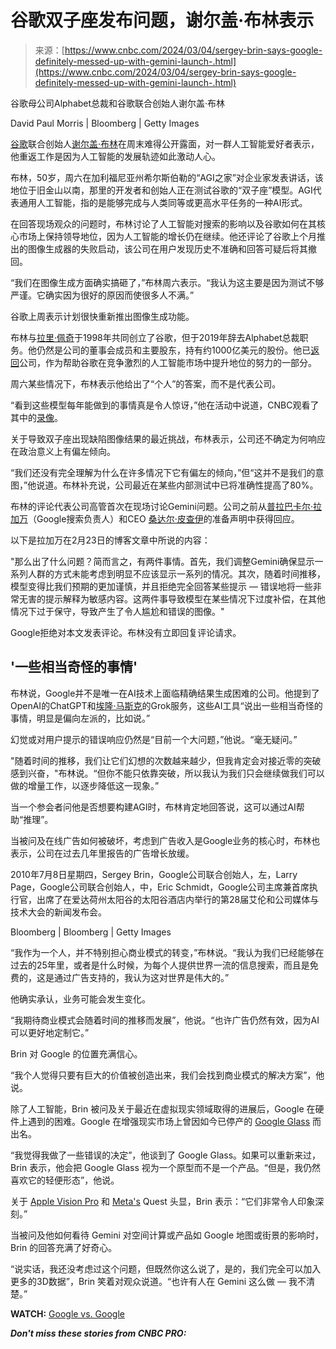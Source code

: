 <!--yml

category: 未分类

date: 2024-05-27 14:38:27

-->

# 谷歌双子座发布问题，谢尔盖·布林表示

> 来源：[https://www.cnbc.com/2024/03/04/sergey-brin-says-google-definitely-messed-up-with-gemini-launch-.html](https://www.cnbc.com/2024/03/04/sergey-brin-says-google-definitely-messed-up-with-gemini-launch-.html)

谷歌母公司Alphabet总裁和谷歌联合创始人谢尔盖·布林

David Paul Morris | Bloomberg | Getty Images

[谷歌](/quotes/GOOG/)联合创始人[谢尔盖·布林](https://www.cnbc.com/sergey-brin/)在周末难得公开露面，对一群人工智能爱好者表示，他重返工作是因为人工智能的发展轨迹如此激动人心。

布林，50岁，周六在加利福尼亚州希尔斯伯勒的“AGI之家”对企业家发表讲话，该地位于旧金山以南，那里的开发者和创始人正在测试谷歌的“双子座”模型。AGI代表通用人工智能，指的是能够完成与人类同等或更高水平任务的一种AI形式。

在回答现场观众的问题时，布林讨论了人工智能对搜索的影响以及谷歌如何在其核心市场上保持领导地位，因为人工智能的增长仍在继续。他还评论了谷歌上个月推出的图像生成器的失败启动，该公司在用户发现历史不准确和回答可疑后将其撤回。

“我们在图像生成方面确实搞砸了，”布林周六表示。“我认为这主要是因为测试不够严谨。它确实因为很好的原因而使很多人不满。”

谷歌上周表示计划很快重新推出图像生成功能。

布林与[拉里·佩奇](https://www.cnbc.com/larry-page/)于1998年共同创立了谷歌，但于2019年辞去Alphabet总裁职务。他仍然是公司的董事会成员和主要股东，持有约1000亿美元的股份。他已[返回](https://www.cnbc.com/2023/08/21/googles-old-guard-shifts-roles-as-the-company-searches-for-itself.html)公司，作为帮助谷歌在竞争激烈的人工智能市场中提升地位的努力的一部分。

周六某些情况下，布林表示他给出了“个人”的答案，而不是代表公司。

“看到这些模型每年能做到的事情真是令人惊讶，”他在活动中说道，CNBC观看了其中的[录像](https://www.youtube.com/watch?v=BQ8ykNyZ6LY)。

关于导致双子座出现缺陷图像结果的最近挑战，布林表示，公司还不确定为何响应在政治意义上有偏左倾向。

“我们还没有完全理解为什么在许多情况下它有偏左的倾向，”但“这并不是我们的意图，”他说道。布林补充说，公司最近在某些内部测试中已将准确性提高了80%。

布林的评论代表公司高管首次在现场讨论Gemini问题。公司之前从[普拉巴卡尔·拉加万](https://blog.google/products/gemini/gemini-image-generation-issue/)（Google搜索负责人）和CEO [桑达尔·皮查伊](https://www.cnbc.com/2024/02/28/google-ceo-tells-employees-gemini-ai-blunder-unacceptable.html)的准备声明中获得回应。

以下是拉加万在2月23日的博客文章中所说的内容：

"那么出了什么问题？简而言之，有两件事情。首先，我们调整Gemini确保显示一系列人群的方式未能考虑到明显不应该显示一系列的情况。其次，随着时间推移，模型变得比我们预期的更加谨慎，并且拒绝完全回答某些提示 — 错误地将一些非常无害的提示解释为敏感内容。这两件事导致模型在某些情况下过度补偿，在其他情况下过于保守，导致产生了令人尴尬和错误的图像。"

Google拒绝对本文发表评论。布林没有立即回复评论请求。

## '一些相当奇怪的事情'

布林说，Google并不是唯一在AI技术上面临精确结果生成困难的公司。他提到了OpenAI的ChatGPT和[埃隆·马斯克](https://www.cnbc.com/elon-musk/)的Grok服务，这些AI工具“说出一些相当奇怪的事情，明显是偏向左派的，比如说。”

幻觉或对用户提示的错误响应仍然是“目前一个大问题，”他说。“毫无疑问。”

"随着时间的推移，我们让它们幻想的次数越来越少，但我肯定会对接近零的突破感到兴奋，"布林说。“但你不能只依靠突破，所以我认为我们只会继续做我们可以做的增量工作，以逐步降低这一现象。”

当一个参会者问他是否想要构建AGI时，布林肯定地回答说，这可以通过AI帮助“推理”。

当被问及在线广告如何被破坏，考虑到广告收入是Google业务的核心时，布林也表示，公司在过去几年里报告的广告增长放缓。

2010年7月8日星期四，Sergey Brin，Google公司联合创始人，左，Larry Page，Google公司联合创始人，中，Eric Schmidt，Google公司主席兼首席执行官，出席了在爱达荷州太阳谷的太阳谷酒店内举行的第28届艾伦和公司媒体与技术大会的新闻发布会。

Bloomberg | Bloomberg | Getty Images

“我作为一个人，并不特别担心商业模式的转变，”布林说。“我认为我们已经能够在过去的25年里，或者是什么时候，为每个人提供世界一流的信息搜索，而且是免费的，这是通过广告支持的，我认为这对世界是伟大的。”

他确实承认，业务可能会发生变化。

“我期待商业模式会随着时间的推移而发展”，他说。“也许广告仍然有效，因为AI可以更好地定制它。”

Brin 对 Google 的位置充满信心。

“我个人觉得只要有巨大的价值被创造出来，我们会找到商业模式的解决方案”，他说。

除了人工智能，Brin 被问及关于最近在虚拟现实领域取得的进展后，Google 在硬件上遇到的困难。Google 在增强现实市场上曾因如今已停产的 [Google Glass](https://www.cnbc.com/2023/03/15/google-discontinues-google-glass-enterprise-end-to-early-ar-project.html) 而出名。

“我觉得我做了一些错误的决定”，他谈到了 Google Glass。如果可以重新来过，Brin 表示，他会把 Google Glass 视为一个原型而不是一个产品。“但是，我仍然喜欢它的轻便形态”，他说。

关于 [Apple Vision Pro](https://www.cnbc.com/2024/01/30/apple-vision-pro-review-the-future-of-computing-and-entertainment.html#:~:text=Thanks%20to%20very%20sharp%20displays,million%20iPhone%20or%20iPad%20apps.) 和 [Meta's](/quotes/META/) Quest 头显，Brin 表示：“它们非常令人印象深刻。”

当被问及他如何看待 Gemini 对空间计算或产品如 Google 地图或街景的影响时，Brin 的回答充满了好奇心。

“说实话，我还没考虑过这个问题，但既然你这么说了，是的，我们完全可以加入更多的3D数据”，Brin 笑着对观众说道。“也许有人在 Gemini 这么做 — 我不清楚。”

**WATCH:** [Google vs. Google](https://www.cnbc.com/video/2024/03/01/google-vs-google-the-internal-struggle-holding-back-its-ai.html)

***Don't miss these stories from CNBC PRO:***

